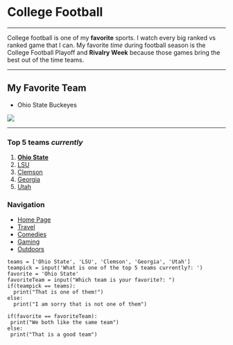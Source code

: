 # College Football

___
 College football is one of my
 **favorite** sports. I watch every big ranked vs ranked game that I can. 
 My favorite *time* during football season is the College Football Playoff and **Rivalry Week** because those games bring the best out of the time teams.
 
___
## My Favorite Team
 - Ohio State Buckeyes
 
 ![](https://ohiostatebuckeyes.com/wp-content/uploads/2018/06/ohiostathlonscarlet-e1540475481608.jpg)
 
---
### Top 5 teams *currently*
1. [**Ohio State**](https://www.google.com/search?q=ohio+state+football&oq=Ohio+State+Football&aqs=chrome.0.0l8.4317j1j7&sourceid=chrome&ie=UTF-8#sie=t;/m/0fjzsy;6;/m/012hfxch;mt;fp;1;;)
2. [LSU](https://www.google.com/search?q=lsu+football&oq=lsu+foot&aqs=chrome.0.0j69i57j0l6.1513j1j9&sourceid=chrome&ie=UTF-8#sie=t;/m/0fht9f;6;/m/012hfxch;mt;fp;1;;)
3. [Clemson](https://www.google.com/search?q=clemson+football&oq=clemson+football&aqs=chrome..69i57j0l7.6085j1j9&sourceid=chrome&ie=UTF-8#sie=t;/m/03hfxkn;6;/m/012hfxch;mt;fp;1;;)
4. [Georgia](https://www.google.com/search?q=georgia+football&oq=georgia+football&aqs=chrome..69i57j0l7.3029j1j9&sourceid=chrome&ie=UTF-8#sie=t;/m/07kbp5;6;/m/012hfxch;mt;fp;1;;)
5. [Utah](https://www.google.com/search?q=utah+football&oq=utah+football&aqs=chrome..69i57j0l7.3337j0j9&sourceid=chrome&ie=UTF-8#sie=t;/m/04n7ps6;6;/m/012hfxch;mt;fp;1;;)

### Navigation
- [Home Page](https://github.com/NoahKirsch20/FinalProject/blob/master/README.md)
- [Travel](https://github.com/NoahKirsch20/FinalProject/blob/master/States.md)
- [Comedies](https://github.com/NoahKirsch20/FinalProject/blob/master/Comedy.md)
- [Gaming](https://github.com/NoahKirsch20/FinalProject/blob/master/Gaming.md)
- [Outdoors](https://github.com/NoahKirsch20/FinalProject/blob/master/Outdoors.md)

```
teams = ['Ohio State', 'LSU', 'Clemson', 'Georgia', 'Utah']
teampick = input('What is one of the top 5 teams currently?: ')
favorite = 'Ohio State'
favoriteTeam = input("Which team is your favorite?: ")
if(teampick == teams):
  print("That is one of them!")
else:
  print("I am sorry that is not one of them")

if(favorite == favoriteTeam):
 print("We both like the same team")
else:
 print("That is a good team")
```

